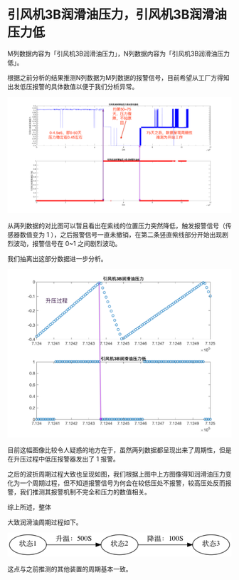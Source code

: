 # 引风机3B润滑油压力，引风机3B润滑油压力低

M列数据内容为「引风机3B润滑油压力」，N列数据内容为「引风机3B润滑油压力低」。

根据之前分析的结果推测N列数据为M列数据的报警信号，目前希望从工厂方得知出发低压报警的具体数值以便于我们分析异常。

![](Pic/b.png)

从两列数据的对比图可以暂且看出在紫线的位置压力突然降低，触发报警信号（传感器数值变为 1 ），之后报警信号一直未撤销，在第二条竖直紫线部分开始出现剧烈波动，报警信号在 0~1 之间剧烈波动。

我们抽离出这部分数据进一步分析。

![](Pic/1.png)

目前这幅图像比较令人疑惑的地方在于，虽然两列数据都呈现出来了周期性，但是在升压过程中低压报警器发出了 1 报警。

之后的波折周期过程大致也呈现如图，我们根据上图中上方图像得知润滑油压力变化为一个周期过程，但不知道报警信号为何会在较低压处不报警，较高压处反而报警，我们推测其报警机制不完全和压力的数值相关。

综上所述，整体

大致润滑油周期过程如下。

![](Pic/a.png)

这点与之前推测的其他装置的周期基本一致。

